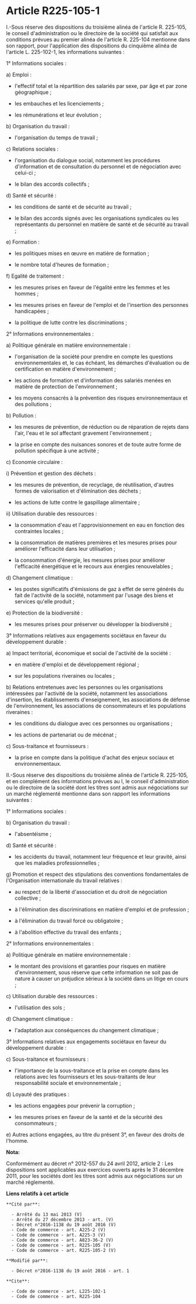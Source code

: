 # Article R225-105-1

I.-Sous réserve des dispositions du troisième alinéa de l'article R. 225-105, le conseil d'administration ou le directoire de
la société qui satisfait aux conditions prévues au premier alinéa de l'article R. 225-104 mentionne dans son rapport, pour
l'application des dispositions du cinquième alinéa de l'article L. 225-102-1, les informations suivantes : 

1° Informations sociales : 

a) Emploi :

- l'effectif total et la répartition des salariés par sexe, par âge et par zone géographique ;

- les embauches et les licenciements ;

- les rémunérations et leur évolution ; 

b) Organisation du travail :

- l'organisation du temps de travail ; 

c) Relations sociales :

- l'organisation du dialogue social, notamment les procédures d'information et de consultation du personnel et de négociation
avec celui-ci ;

- le bilan des accords collectifs ; 

d) Santé et sécurité :

- les conditions de santé et de sécurité au travail ;

- le bilan des accords signés avec les organisations syndicales ou les représentants du personnel en matière de santé et de
sécurité au travail ; 

e) Formation :

- les politiques mises en œuvre en matière de formation ;

- le nombre total d'heures de formation ; 

f) Egalité de traitement :

- les mesures prises en faveur de l'égalité entre les femmes et les hommes ;

- les mesures prises en faveur de l'emploi et de l'insertion des personnes handicapées ;

- la politique de lutte contre les discriminations ; 

2° Informations environnementales : 

a) Politique générale en matière environnementale :

- l'organisation de la société pour prendre en compte les questions environnementales et, le cas échéant, les démarches
d'évaluation ou de certification en matière d'environnement ;

- les actions de formation et d'information des salariés menées en matière de protection de l'environnement ;

- les moyens consacrés à la prévention des risques environnementaux et des pollutions ; 

b) Pollution :

- les mesures de prévention, de réduction ou de réparation de rejets dans l'air, l'eau et le sol affectant gravement
l'environnement ;

- la prise en compte des nuisances sonores et de toute autre forme de pollution spécifique à une activité ; 

c) Economie circulaire :

i) Prévention et gestion des déchets :

- les mesures de prévention, de recyclage, de réutilisation, d'autres formes de valorisation et d'élimination des déchets ;

- les actions de lutte contre le gaspillage alimentaire ;

ii) Utilisation durable des ressources :

- la consommation d'eau et l'approvisionnement en eau en fonction des contraintes locales ;

- la consommation de matières premières et les mesures prises pour améliorer l'efficacité dans leur utilisation ;

- la consommation d'énergie, les mesures prises pour améliorer l'efficacité énergétique et le recours aux énergies
renouvelables ; 

d) Changement climatique :

- les postes significatifs d'émissions de gaz à effet de serre générés du fait de l'activité de la société, notamment par
l'usage des biens et services qu'elle produit ; 

e) Protection de la biodiversité :

- les mesures prises pour préserver ou développer la biodiversité ; 

3° Informations relatives aux engagements sociétaux en faveur du développement durable : 

a) Impact territorial, économique et social de l'activité de la société :

- en matière d'emploi et de développement régional ;

- sur les populations riveraines ou locales ; 

b) Relations entretenues avec les personnes ou les organisations intéressées par l'activité de la société, notamment les
associations d'insertion, les établissements d'enseignement, les associations de défense de l'environnement, les associations
de consommateurs et les populations riveraines :

- les conditions du dialogue avec ces personnes ou organisations ;

- les actions de partenariat ou de mécénat ; 

c) Sous-traitance et fournisseurs :

- la prise en compte dans la politique d'achat des enjeux sociaux et environnementaux. 

II.-Sous réserve des dispositions du troisième alinéa de l'article R. 225-105, et en complément des informations prévues au
I, le conseil d'administration ou le directoire de la société dont les titres sont admis aux négociations sur un marché
réglementé mentionne dans son rapport les informations suivantes : 

1° Informations sociales : 

b) Organisation du travail :

- l'absentéisme ; 

d) Santé et sécurité :

- les accidents du travail, notamment leur fréquence et leur gravité, ainsi que les maladies professionnelles ; 

g) Promotion et respect des stipulations des conventions fondamentales de l'Organisation internationale du travail
relatives :

- au respect de la liberté d'association et du droit de négociation collective ;

- à l'élimination des discriminations en matière d'emploi et de profession ;

- à l'élimination du travail forcé ou obligatoire ;

- à l'abolition effective du travail des enfants ; 

2° Informations environnementales : 

a) Politique générale en matière environnementale :

- le montant des provisions et garanties pour risques en matière d'environnement, sous réserve que cette information ne soit
pas de nature à causer un préjudice sérieux à la société dans un litige en cours ; 

c) Utilisation durable des ressources :

- l'utilisation des sols ; 

d) Changement climatique :

- l'adaptation aux conséquences du changement climatique ; 

3° Informations relatives aux engagements sociétaux en faveur du développement durable : 

c) Sous-traitance et fournisseurs :

- l'importance de la sous-traitance et la prise en compte dans les relations avec les fournisseurs et les sous-traitants de
leur responsabilité sociale et environnementale ; 

d) Loyauté des pratiques :

- les actions engagées pour prévenir la corruption ;

- les mesures prises en faveur de la santé et de la sécurité des consommateurs ; 

e) Autres actions engagées, au titre du présent 3°, en faveur des droits de l'homme.

**Nota:**

Conformément au décret n° 2012-557 du 24 avril 2012, article 2 : Les dispositions sont applicables aux exercices ouverts
après le 31 décembre 2011, pour les sociétés dont les titres sont admis aux négociations sur un marché réglementé.

**Liens relatifs à cet article**

	**Cité par**:

	  - Arrêté du 13 mai 2013 (V)
	  - Arrêté du 27 décembre 2013 - art. (V)
	  - Décret n°2016-1138 du 19 août 2016 (V)
	  - Code de commerce - art. A225-2 (V)
	  - Code de commerce - art. A225-3 (V)
	  - Code de commerce - art. A823-36-2 (V)
	  - Code de commerce - art. R225-105 (V)
	  - Code de commerce - art. R225-105-2 (V)

	**Modifié par**:

	  - Décret n°2016-1138 du 19 août 2016 - art. 1

	**Cite**:

	  - Code de commerce - art. L225-102-1
	  - Code de commerce - art. R225-104

